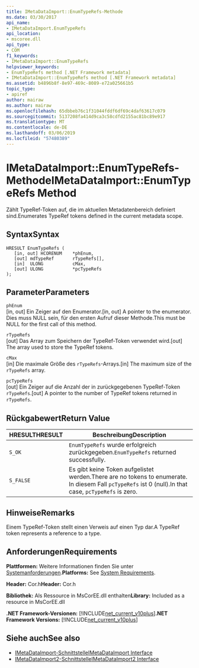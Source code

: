 ```yaml
---
title: IMetaDataImport::EnumTypeRefs-Methode
ms.date: 03/30/2017
api_name:
- IMetaDataImport.EnumTypeRefs
api_location:
- mscoree.dll
api_type:
- COM
f1_keywords:
- IMetaDataImport::EnumTypeRefs
helpviewer_keywords:
- EnumTypeRefs method [.NET Framework metadata]
- IMetaDataImport::EnumTypeRefs method [.NET Framework metadata]
ms.assetid: b4896b8f-8e97-469c-8089-e72a025661b5
topic_type:
- apiref
author: mairaw
ms.author: mairaw
ms.openlocfilehash: 65dbbeb76c1f31044fddf6df69c4daf63617c079
ms.sourcegitcommit: 5137208fa414d9ca3c58cdfd2155ac81bc89e917
ms.translationtype: MT
ms.contentlocale: de-DE
ms.lasthandoff: 03/06/2019
ms.locfileid: "57480389"
---
```

# <a name="imetadataimportenumtyperefs-method"></a><span data-ttu-id="21429-102">IMetaDataImport::EnumTypeRefs-Methode</span><span class="sxs-lookup"><span data-stu-id="21429-102">IMetaDataImport::EnumTypeRefs Method</span></span>
<span data-ttu-id="21429-103">Zählt TypeRef-Token auf, die im aktuellen Metadatenbereich definiert sind.</span><span class="sxs-lookup"><span data-stu-id="21429-103">Enumerates TypeRef tokens defined in the current metadata scope.</span></span>  
  
## <a name="syntax"></a><span data-ttu-id="21429-104">Syntax</span><span class="sxs-lookup"><span data-stu-id="21429-104">Syntax</span></span>  
  
```  
HRESULT EnumTypeRefs (  
   [in, out] HCORENUM    *phEnum,   
   [out] mdTypeRef       rTypeRefs[],  
   [in]  ULONG           cMax,   
   [out] ULONG           *pcTypeRefs  
);  
```  
  
## <a name="parameters"></a><span data-ttu-id="21429-105">Parameter</span><span class="sxs-lookup"><span data-stu-id="21429-105">Parameters</span></span>  
 `phEnum`  
 <span data-ttu-id="21429-106">[in, out] Ein Zeiger auf den Enumerator.</span><span class="sxs-lookup"><span data-stu-id="21429-106">[in, out] A pointer to the enumerator.</span></span> <span data-ttu-id="21429-107">Dies muss NULL sein, für den ersten Aufruf dieser Methode.</span><span class="sxs-lookup"><span data-stu-id="21429-107">This must be NULL for the first call of this method.</span></span>  
  
 `rTypeRefs`  
 <span data-ttu-id="21429-108">[out] Das Array zum Speichern der TypeRef-Token verwendet wird.</span><span class="sxs-lookup"><span data-stu-id="21429-108">[out] The array used to store the TypeRef tokens.</span></span>  
  
 `cMax`  
 <span data-ttu-id="21429-109">[in] Die maximale Größe des `rTypeRefs`-Arrays.</span><span class="sxs-lookup"><span data-stu-id="21429-109">[in] The maximum size of the `rTypeRefs` array.</span></span>  
  
 `pcTypeRefs`  
 <span data-ttu-id="21429-110">[out] Ein Zeiger auf die Anzahl der in zurückgegebenen TypeRef-Token `rTypeRefs`.</span><span class="sxs-lookup"><span data-stu-id="21429-110">[out] A pointer to the number of TypeRef tokens returned in `rTypeRefs`.</span></span>  
  
## <a name="return-value"></a><span data-ttu-id="21429-111">Rückgabewert</span><span class="sxs-lookup"><span data-stu-id="21429-111">Return Value</span></span>  
  
|<span data-ttu-id="21429-112">HRESULT</span><span class="sxs-lookup"><span data-stu-id="21429-112">HRESULT</span></span>|<span data-ttu-id="21429-113">Beschreibung</span><span class="sxs-lookup"><span data-stu-id="21429-113">Description</span></span>|  
|-------------|-----------------|  
|`S_OK`|<span data-ttu-id="21429-114">`EnumTypeRefs` wurde erfolgreich zurückgegeben.</span><span class="sxs-lookup"><span data-stu-id="21429-114">`EnumTypeRefs` returned successfully.</span></span>|  
|`S_FALSE`|<span data-ttu-id="21429-115">Es gibt keine Token aufgelistet werden.</span><span class="sxs-lookup"><span data-stu-id="21429-115">There are no tokens to enumerate.</span></span> <span data-ttu-id="21429-116">In diesem Fall `pcTypeRefs` ist 0 (null).</span><span class="sxs-lookup"><span data-stu-id="21429-116">In that case, `pcTypeRefs` is zero.</span></span>|  
  
## <a name="remarks"></a><span data-ttu-id="21429-117">Hinweise</span><span class="sxs-lookup"><span data-stu-id="21429-117">Remarks</span></span>  
 <span data-ttu-id="21429-118">Einem TypeRef-Token stellt einen Verweis auf einen Typ dar.</span><span class="sxs-lookup"><span data-stu-id="21429-118">A TypeRef token represents a reference to a type.</span></span>  
  
## <a name="requirements"></a><span data-ttu-id="21429-119">Anforderungen</span><span class="sxs-lookup"><span data-stu-id="21429-119">Requirements</span></span>  
 <span data-ttu-id="21429-120">**Plattformen:** Weitere Informationen finden Sie unter [Systemanforderungen](../../../../docs/framework/get-started/system-requirements.md).</span><span class="sxs-lookup"><span data-stu-id="21429-120">**Platforms:** See [System Requirements](../../../../docs/framework/get-started/system-requirements.md).</span></span>  
  
 <span data-ttu-id="21429-121">**Header:** Cor.h</span><span class="sxs-lookup"><span data-stu-id="21429-121">**Header:** Cor.h</span></span>  
  
 <span data-ttu-id="21429-122">**Bibliothek:** Als Ressource in MsCorEE.dll enthalten</span><span class="sxs-lookup"><span data-stu-id="21429-122">**Library:** Included as a resource in MsCorEE.dll</span></span>  
  
 <span data-ttu-id="21429-123">**.NET Framework-Versionen:** [!INCLUDE[net_current_v10plus](../../../../includes/net-current-v10plus-md.md)]</span><span class="sxs-lookup"><span data-stu-id="21429-123">**.NET Framework Versions:** [!INCLUDE[net_current_v10plus](../../../../includes/net-current-v10plus-md.md)]</span></span>  
  
## <a name="see-also"></a><span data-ttu-id="21429-124">Siehe auch</span><span class="sxs-lookup"><span data-stu-id="21429-124">See also</span></span>
- [<span data-ttu-id="21429-125">IMetaDataImport-Schnittstelle</span><span class="sxs-lookup"><span data-stu-id="21429-125">IMetaDataImport Interface</span></span>](../../../../docs/framework/unmanaged-api/metadata/imetadataimport-interface.md)
- [<span data-ttu-id="21429-126">IMetaDataImport2-Schnittstelle</span><span class="sxs-lookup"><span data-stu-id="21429-126">IMetaDataImport2 Interface</span></span>](../../../../docs/framework/unmanaged-api/metadata/imetadataimport2-interface.md)
